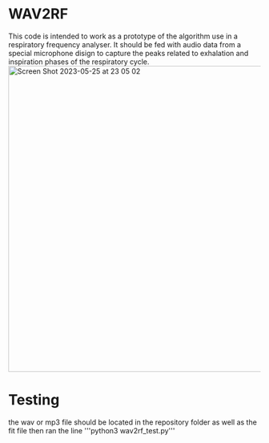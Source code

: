 # WAV2RF

This code is intended to work as a prototype of the algorithm use in a respiratory frequency analyser. It should be fed with audio data
from a special microphone disign to capture the peaks related to exhalation and inspiration phases of the respiratory cycle.
<img width="611" alt="Screen Shot 2023-05-25 at 23 05 02" src="https://github.com/incubodac/WAV2RF/assets/32609164/d2f2f604-14e6-4203-9537-762cc56e887a">

# Testing
the wav or mp3 file should be located in the repository folder as well as the fit file then ran the line
'''python3 wav2rf_test.py'''
